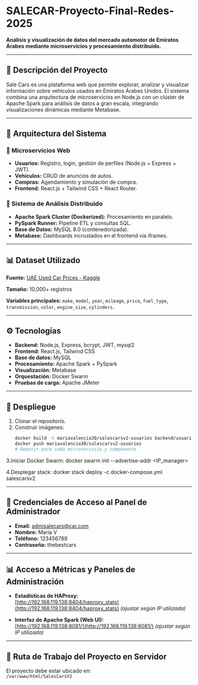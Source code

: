 # SALECAR-Proyecto-Final-Redes-2025

**Análisis y visualización de datos del mercado automotor de Emiratos Árabes mediante microservicios y procesamiento distribuido.**

---

## 🚗 Descripción del Proyecto

Sale Cars es una plataforma web que permite explorar, analizar y visualizar información sobre vehículos usados en Emiratos Árabes Unidos. El sistema combina una arquitectura de microservicios en Node.js con un clúster de Apache Spark para análisis de datos a gran escala, integrando visualizaciones dinámicas mediante Metabase.

---

## 🧩 Arquitectura del Sistema

### 🔹 Microservicios Web
- **Usuarios:** Registro, login, gestión de perfiles (Node.js + Express + JWT).
- **Vehículos:** CRUD de anuncios de autos.
- **Compras:** Agendamiento y simulación de compra.
- **Frontend:** React.js + Tailwind CSS + React Router.

### 🔹 Sistema de Análisis Distribuido
- **Apache Spark Cluster (Dockerized):** Procesamiento en paralelo.
- **PySpark Runner:** Pipeline ETL y consultas SQL.
- **Base de Datos:** MySQL 8.0 (contenedorizada).
- **Metabase:** Dashboards incrustados en el frontend vía iframes.

---

## 📊 Dataset Utilizado

**Fuente:** [UAE Used Car Prices - Kaggle](https://www.kaggle.com/datasets/alikalwar/uae-used-car-prices-and-features-10k-listings)

**Tamaño:** 10,000+ registros

**Variables principales:** `make`, `model`, `year`, `mileage`, `price`, `fuel_type`, `transmission`, `color`, `engine_size`, `cylinders`.

---

## ⚙️ Tecnologías

- **Backend:** Node.js, Express, bcrypt, JWT, mysql2
- **Frontend:** React.js, Tailwind CSS
- **Base de datos:** MySQL
- **Procesamiento:** Apache Spark + PySpark
- **Visualización:** Metabase
- **Orquestación:** Docker Swarm
- **Pruebas de carga:** Apache JMeter

---

## 🚀 Despliegue

1. Clonar el repositorio.
2. Construir imágenes:
   ```bash
   docker build -t mariavalencia30/salescarsv2-usuarios backend/usuarios_src
   docker push mariavalencia30/salescarsv2-usuarios
   # Repetir para cada microservicio y componente

3.Iniciar Docker Swarm:
docker swarm init --advertise-addr <IP_manager>

4.Desplegar stack:
docker stack deploy -c docker-compose.yml salescarsv2


---

## 🔐 Credenciales de Acceso al Panel de Administrador

- **Email:** admisalecars@car.com  
- **Nombre:** Maria V  
- **Teléfono:** 123456789  
- **Contraseña:** thebestcars  

---

## 📊 Acceso a Métricas y Paneles de Administración

- **Estadísticas de HAProxy:**  
  [http://192.168.119.138:8404/haproxy_stats](http://192.168.119.138:8404/haproxy_stats) *(ajustar según IP utilizada)*

- **Interfaz de Apache Spark (Web UI):**  
  [http://192.168.119.138:8081/](http://192.168.119.138:8081/) *(ajustar según IP utilizada)*

---

## 📁 Ruta de Trabajo del Proyecto en Servidor

El proyecto debe estar ubicado en:  
`/var/www/html/SalesCarsV2`
